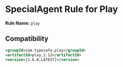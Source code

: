 # SpecialAgent Rule for Play

**Rule Name:** `play`

## Compatibility

```xml
<groupId>com.typesafe.play</groupId>
<artifactId>play_2.12</artifactId>
<version>[2.6.0,LATEST]</version>
```